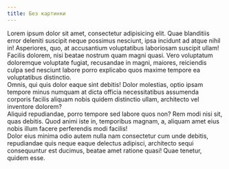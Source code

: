 ```yaml
---
title: Без картинки
---
```

<div>Lorem ipsum dolor sit amet, consectetur adipisicing elit. Quae blanditiis error deleniti suscipit neque possimus nesciunt, ipsa incidunt ad atque nihil in! Asperiores, quo, at accusantium voluptatibus laboriosam suscipit ullam!</div>
<div>Facilis dolorem, nisi beatae nostrum quam magni quasi. Vero voluptatum doloremque voluptate fugiat, recusandae in magni, maiores, reiciendis culpa sed nesciunt labore porro explicabo quos maxime tempore ea voluptatibus distinctio.</div>
<div>Omnis, qui quis dolor eaque sint debitis! Dolor molestias, optio ipsam tempore minus numquam at dicta officia necessitatibus assumenda corporis facilis aliquam nobis quidem distinctio ullam, architecto vel inventore dolorem?</div>
<div>Aliquid repudiandae, porro tempore sed labore quos non? Rem modi nisi sit, quas debitis. Quod animi iste in, temporibus magnam, a, aliquam amet eius nobis illum facere perferendis modi facilis!</div>
<div>Dolor eius minima odio autem nulla nam consectetur cum unde debitis, repudiandae quis neque eaque delectus adipisci, architecto sequi consequuntur est ducimus, beatae amet ratione quasi! Quae tenetur, quidem esse.</div>